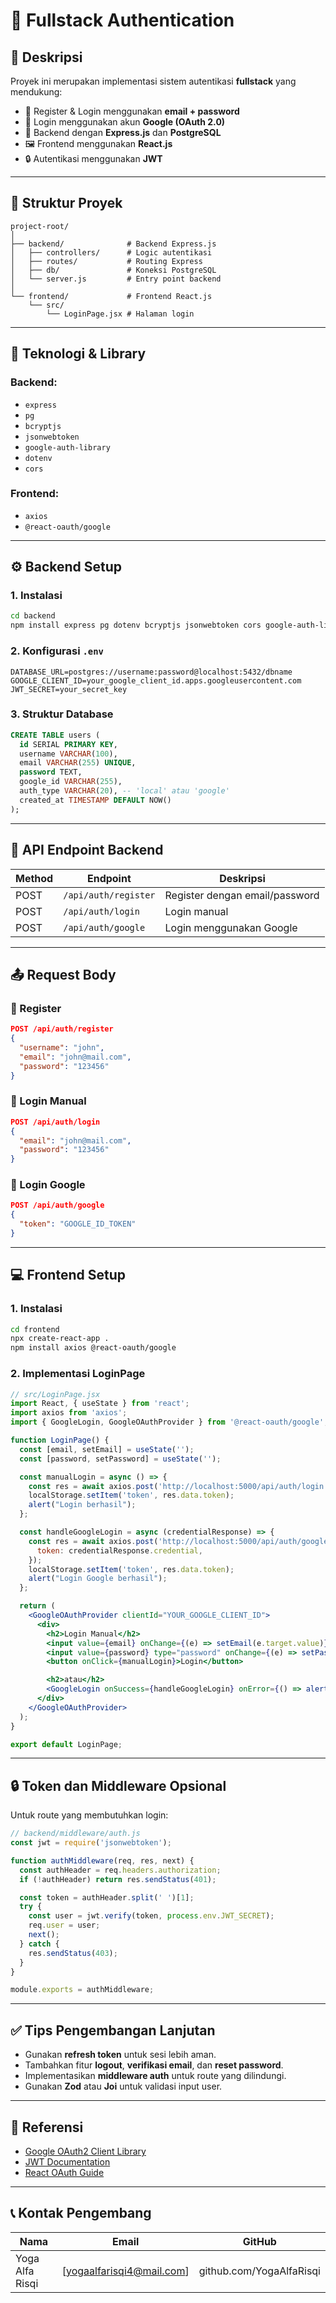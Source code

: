 # 📘 Fullstack Authentication

## 🔰 Deskripsi

Proyek ini merupakan implementasi sistem autentikasi **fullstack** yang mendukung:

* 🔐 Register & Login menggunakan **email + password**
* 🔑 Login menggunakan akun **Google (OAuth 2.0)**
* 🔗 Backend dengan **Express.js** dan **PostgreSQL**
* 🖼️ Frontend menggunakan **React.js**
* 🔒 Autentikasi menggunakan **JWT**

---

## 🧱 Struktur Proyek

```
project-root/
│
├── backend/              # Backend Express.js
│   ├── controllers/      # Logic autentikasi
│   ├── routes/           # Routing Express
│   ├── db/               # Koneksi PostgreSQL
│   └── server.js         # Entry point backend
│
└── frontend/             # Frontend React.js
    └── src/
        └── LoginPage.jsx # Halaman login
```

---

## 🔧 Teknologi & Library

### Backend:

* `express`
* `pg`
* `bcryptjs`
* `jsonwebtoken`
* `google-auth-library`
* `dotenv`
* `cors`

### Frontend:

* `axios`
* `@react-oauth/google`

---

## ⚙️ Backend Setup

### 1. Instalasi

```bash
cd backend
npm install express pg dotenv bcryptjs jsonwebtoken cors google-auth-library
```

### 2. Konfigurasi `.env`

```env
DATABASE_URL=postgres://username:password@localhost:5432/dbname
GOOGLE_CLIENT_ID=your_google_client_id.apps.googleusercontent.com
JWT_SECRET=your_secret_key
```

### 3. Struktur Database

```sql
CREATE TABLE users (
  id SERIAL PRIMARY KEY,
  username VARCHAR(100),
  email VARCHAR(255) UNIQUE,
  password TEXT,
  google_id VARCHAR(255),
  auth_type VARCHAR(20), -- 'local' atau 'google'
  created_at TIMESTAMP DEFAULT NOW()
);
```

---

## 📡 API Endpoint Backend

| Method | Endpoint             | Deskripsi                      |
| ------ | -------------------- | ------------------------------ |
| POST   | `/api/auth/register` | Register dengan email/password |
| POST   | `/api/auth/login`    | Login manual                   |
| POST   | `/api/auth/google`   | Login menggunakan Google       |

---

## 📤 Request Body

### 🔹 Register

```json
POST /api/auth/register
{
  "username": "john",
  "email": "john@mail.com",
  "password": "123456"
}
```

### 🔹 Login Manual

```json
POST /api/auth/login
{
  "email": "john@mail.com",
  "password": "123456"
}
```

### 🔹 Login Google

```json
POST /api/auth/google
{
  "token": "GOOGLE_ID_TOKEN"
}
```

---

## 💻 Frontend Setup

### 1. Instalasi

```bash
cd frontend
npx create-react-app .
npm install axios @react-oauth/google
```

### 2. Implementasi LoginPage

```jsx
// src/LoginPage.jsx
import React, { useState } from 'react';
import axios from 'axios';
import { GoogleLogin, GoogleOAuthProvider } from '@react-oauth/google';

function LoginPage() {
  const [email, setEmail] = useState('');
  const [password, setPassword] = useState('');

  const manualLogin = async () => {
    const res = await axios.post('http://localhost:5000/api/auth/login', { email, password });
    localStorage.setItem('token', res.data.token);
    alert("Login berhasil");
  };

  const handleGoogleLogin = async (credentialResponse) => {
    const res = await axios.post('http://localhost:5000/api/auth/google', {
      token: credentialResponse.credential,
    });
    localStorage.setItem('token', res.data.token);
    alert("Login Google berhasil");
  };

  return (
    <GoogleOAuthProvider clientId="YOUR_GOOGLE_CLIENT_ID">
      <div>
        <h2>Login Manual</h2>
        <input value={email} onChange={(e) => setEmail(e.target.value)} placeholder="Email" />
        <input value={password} type="password" onChange={(e) => setPassword(e.target.value)} placeholder="Password" />
        <button onClick={manualLogin}>Login</button>

        <h2>atau</h2>
        <GoogleLogin onSuccess={handleGoogleLogin} onError={() => alert('Login gagal')} />
      </div>
    </GoogleOAuthProvider>
  );
}

export default LoginPage;
```

---

## 🔒 Token dan Middleware Opsional

Untuk route yang membutuhkan login:

```js
// backend/middleware/auth.js
const jwt = require('jsonwebtoken');

function authMiddleware(req, res, next) {
  const authHeader = req.headers.authorization;
  if (!authHeader) return res.sendStatus(401);

  const token = authHeader.split(' ')[1];
  try {
    const user = jwt.verify(token, process.env.JWT_SECRET);
    req.user = user;
    next();
  } catch {
    res.sendStatus(403);
  }
}

module.exports = authMiddleware;
```

---

## ✅ Tips Pengembangan Lanjutan

* Gunakan **refresh token** untuk sesi lebih aman.
* Tambahkan fitur **logout**, **verifikasi email**, dan **reset password**.
* Implementasikan **middleware auth** untuk route yang dilindungi.
* Gunakan **Zod** atau **Joi** untuk validasi input user.

---

## 📌 Referensi

* [Google OAuth2 Client Library](https://github.com/googleapis/google-auth-library-nodejs)
* [JWT Documentation](https://jwt.io/)
* [React OAuth Guide](https://www.npmjs.com/package/@react-oauth/google)

---

## 📞 Kontak Pengembang

| Nama           | Email                                 | GitHub             |
| -------------- | ------------------------------------- | ------------------ |
| Yoga Alfa Risqi | [yogaalfarisqi4@mail.com] | github.com/YogaAlfaRisqi |
